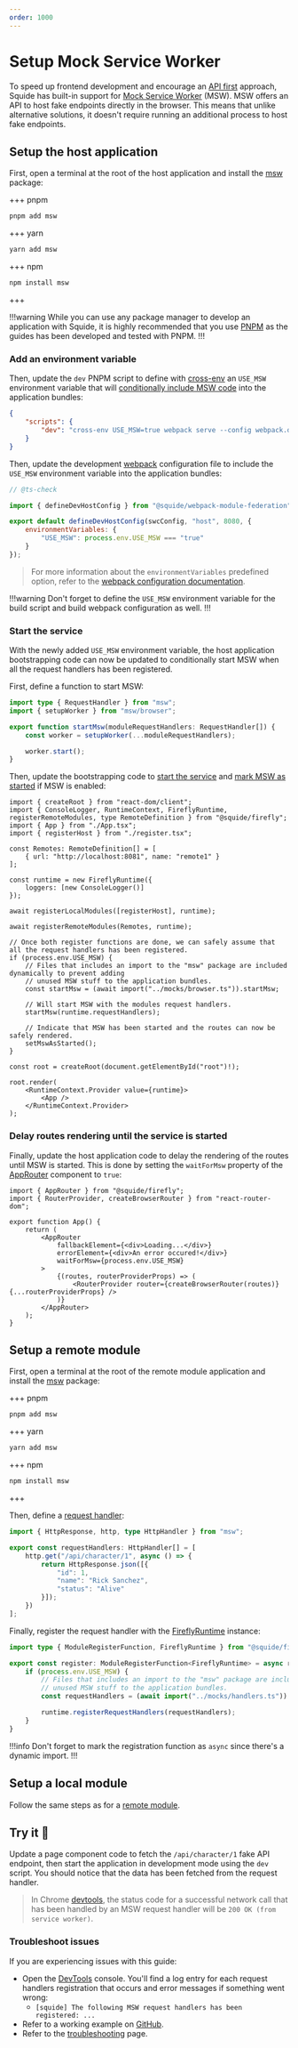 ```yaml
---
order: 1000
---
```


# Setup Mock Service Worker

To speed up frontend development and encourage an [API first](https://swagger.io/resources/articles/adopting-an-api-first-approach/) approach, Squide has built-in support for [Mock Service Worker](https://mswjs.io/) (MSW). MSW offers an API to host fake endpoints directly in the browser. This means that unlike alternative solutions, it doesn't require running an additional process to host fake endpoints.

## Setup the host application

First, open a terminal at the root of the host application and install the [msw](https://www.npmjs.com/package/msw) package:

+++ pnpm
```bash
pnpm add msw
```
+++ yarn
```bash
yarn add msw
```
+++ npm
```bash
npm install msw
```
+++

!!!warning
While you can use any package manager to develop an application with Squide, it is highly recommended that you use [PNPM](https://pnpm.io/) as the guides has been developed and tested with PNPM.
!!!

### Add an environment variable

Then, update the `dev` PNPM script to define with [cross-env](https://www.npmjs.com/package/cross-env) an `USE_MSW` environment variable that will [conditionally include MSW code](https://mswjs.io/docs/integrations/browser#conditionally-enable-mocking) into the application bundles:

```json package.json
{
    "scripts": {
        "dev": "cross-env USE_MSW=true webpack serve --config webpack.dev.js"
    }
}
```

Then, update the development [webpack](https://webpack.js.org/) configuration file to include the `USE_MSW` environment variable into the application bundles:

```js !#7 webpack.dev.js
// @ts-check

import { defineDevHostConfig } from "@squide/webpack-module-federation";

export default defineDevHostConfig(swcConfig, "host", 8080, {
    environmentVariables: {
        "USE_MSW": process.env.USE_MSW === "true"
    }
});
```

> For more information about the `environmentVariables` predefined option, refer to the [webpack configuration documentation](https://gsoft-inc.github.io/wl-web-configs/webpack/configure-dev/#define-environment-variables).

!!!warning
Don't forget to define the `USE_MSW` environment variable for the build script and build webpack configuration as well.
!!!

### Start the service

With the newly added `USE_MSW` environment variable, the host application bootstrapping code can now be updated to conditionally start MSW when all the request handlers has been registered.

First, define a function to start MSW:

```ts host/mocks/browser.ts
import type { RequestHandler } from "msw";
import { setupWorker } from "msw/browser";

export function startMsw(moduleRequestHandlers: RequestHandler[]) {
    const worker = setupWorker(...moduleRequestHandlers);

    worker.start();
}
```

Then, update the bootstrapping code to [start the service](https://mswjs.io/docs/integrations/browser#setup) and [mark MSW as started](../reference/msw/setMswAsStarted.md) if MSW is enabled:

```tsx !#18-29 host/src/bootstrap.tsx
import { createRoot } from "react-dom/client";
import { ConsoleLogger, RuntimeContext, FireflyRuntime, registerRemoteModules, type RemoteDefinition } from "@squide/firefly";
import { App } from "./App.tsx";
import { registerHost } from "./register.tsx";

const Remotes: RemoteDefinition[] = [
    { url: "http://localhost:8081", name: "remote1" }
];

const runtime = new FireflyRuntime({
    loggers: [new ConsoleLogger()]
});

await registerLocalModules([registerHost], runtime);

await registerRemoteModules(Remotes, runtime);

// Once both register functions are done, we can safely assume that all the request handlers has been registered.
if (process.env.USE_MSW) {
    // Files that includes an import to the "msw" package are included dynamically to prevent adding
    // unused MSW stuff to the application bundles.
    const startMsw = (await import("../mocks/browser.ts")).startMsw;

    // Will start MSW with the modules request handlers.
    startMsw(runtime.requestHandlers);

    // Indicate that MSW has been started and the routes can now be safely rendered.
    setMswAsStarted();
}

const root = createRoot(document.getElementById("root")!);

root.render(
    <RuntimeContext.Provider value={runtime}>
        <App />
    </RuntimeContext.Provider>
);
```

### Delay routes rendering until the service is started

Finally, update the host application code to delay the rendering of the routes until MSW is started. This is done by setting the `waitForMsw` property of the [AppRouter](../reference/routing/appRouter.md) component to `true`:

```tsx !#9 host/src/App.tsx
import { AppRouter } from "@squide/firefly";
import { RouterProvider, createBrowserRouter } from "react-router-dom";

export function App() {
    return (
        <AppRouter
            fallbackElement={<div>Loading...</div>}
            errorElement={<div>An error occured!</div>}
            waitForMsw={process.env.USE_MSW}
        >
            {(routes, routerProviderProps) => (
                <RouterProvider router={createBrowserRouter(routes)} {...routerProviderProps} />
            )}
        </AppRouter>
    );
}
```

## Setup a remote module

First, open a terminal at the root of the remote module application and install the [msw](https://www.npmjs.com/package/msw) package:

+++ pnpm
```bash
pnpm add msw
```
+++ yarn
```bash
yarn add msw
```
+++ npm
```bash
npm install msw
```
+++

Then, define a [request handler](https://mswjs.io/docs/concepts/request-handler/):

```ts remote-module/mocks/handlers.ts
import { HttpResponse, http, type HttpHandler } from "msw";

export const requestHandlers: HttpHandler[] = [
    http.get("/api/character/1", async () => {
        return HttpResponse.json([{
            "id": 1,
            "name": "Rick Sanchez",
            "status": "Alive"
        }]);
    })
];
```

Finally, register the request handler with the [FireflyRuntime](../reference/runtime/runtime-class.md) instance:

```ts !#4,7,9 remote-module/src/register.tsx
import type { ModuleRegisterFunction, FireflyRuntime } from "@squide/firefly"; 

export const register: ModuleRegisterFunction<FireflyRuntime> = async runtime => {
    if (process.env.USE_MSW) {
        // Files that includes an import to the "msw" package are included dynamically to prevent adding
        // unused MSW stuff to the application bundles.
        const requestHandlers = (await import("../mocks/handlers.ts")).requestHandlers;

        runtime.registerRequestHandlers(requestHandlers);
    }
}
```

!!!info
Don't forget to mark the registration function as `async` since there's a dynamic import.
!!!

## Setup a local module

Follow the same steps as for a [remote module](#setup-a-remote-module).

## Try it :rocket:

Update a page component code to fetch the `/api/character/1` fake API endpoint, then start the application in development mode using the `dev` script. You should notice that the data has been fetched from the request handler.

> In Chrome [devtools](https://developer.chrome.com/docs/devtools/), the status code for a successful network call that has been handled by an MSW request handler will be `200 OK (from service worker)`.

### Troubleshoot issues

If you are experiencing issues with this guide:

- Open the [DevTools](https://developer.chrome.com/docs/devtools/) console. You'll find a log entry for each request handlers registration that occurs and error messages if something went wrong:
    - `[squide] The following MSW request handlers has been registered: ...`
- Refer to a working example on [GitHub](https://github.com/gsoft-inc/wl-squide/tree/main/samples/endpoints).
- Refer to the [troubleshooting](../troubleshooting.md) page.
